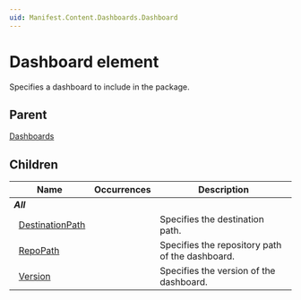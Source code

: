```yaml
---
uid: Manifest.Content.Dashboards.Dashboard
---
```


# Dashboard element

Specifies a dashboard to include in the package.

## Parent

[Dashboards](xref:Manifest.Content.Dashboards)

## Children

|Name|Occurrences|Description|
|--- |--- |--- |
|***All***|||
|&nbsp;&nbsp;[DestinationPath](xref:Manifest.Content.Dashboards.Dashboard.DestinationPath)||Specifies the destination path.|
|&nbsp;&nbsp;[RepoPath](xref:Manifest.Content.Dashboards.Dashboard.RepoPath)||Specifies the repository path of the dashboard.|
|&nbsp;&nbsp;[Version](xref:Manifest.Content.Dashboards.Dashboard.Version)||Specifies the version of the dashboard.|
